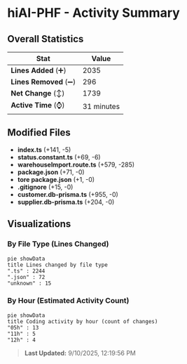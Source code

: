 # hiAI-PHF - Activity Summary 

## Overall Statistics

| Stat                   | Value                                                             |
| ---------------------- | ----------------------------------------------------------------- |
| **Lines Added** (➕)   | 2035                                          |
| **Lines Removed** (➖) | 296                                        |
| **Net Change** (↕)    | 1739                |
| **Active Time** (⌚)   | 31 minutes |


## Modified Files
- **index.ts** (+141, -5)
- **status.constant.ts** (+69, -6)
- **warehouseImport.route.ts** (+579, -285)
- **package.json** (+71, -0)
- **tore package.json** (+1, -0)
- **.gitignore** (+15, -0)
- **customer.db-prisma.ts** (+955, -0)
- **supplier.db-prisma.ts** (+204, -0)

## Visualizations

### By File Type (Lines Changed)

```mermaid
pie showData
title Lines changed by file type
".ts" : 2244
".json" : 72
"unknown" : 15
```

### By Hour (Estimated Activity Count)

```mermaid
pie showData
title Coding activity by hour (count of changes)
"05h" : 13
"11h" : 5
"12h" : 4
```


> **Last Updated:** 9/10/2025, 12:19:56 PM